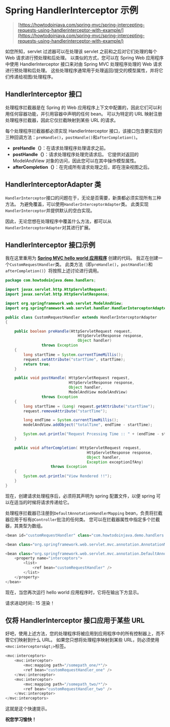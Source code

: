 # Spring HandlerInterceptor 示例

> [https://howtodoinjava.com/spring-mvc/spring-intercepting-requests-using-handlerinterceptor-with-example/](https://howtodoinjava.com/spring-mvc/spring-intercepting-requests-using-handlerinterceptor-with-example/)

如您所知，servlet 过滤器可以在处理该 servlet 之前和之后对它们处理的每个 Web 请求进行预处理和后处理。 以类似的方式，您可以在 Spring Web 应用程序中使用 HandlerInterceptor 接口来对由 Spring MVC 处理程序处理的 Web 请求进行预处理和后处理。 这些处理程序通常用于处理返回/提交的模型属性，并将它们传递给视图/处理程序。

## HandlerInterceptor 接口

处理程序拦截器是在 Spring 的 Web 应用程序上下文中配置的，因此它们可以利用任何容器功能，并引用容器中声明的任何 bean。 可以为特定的 URL 映射注册处理程序拦截器，因此它仅拦截映射到某些 URL 的请求。

每个处理程序拦截器都必须实现 HandlerInterceptor 接口，该接口包含要实现的三种回调方法：`preHandle()`，`postHandle()`和`afterCompletion()`。

*   **preHandle（）**：在请求处理程序处理请求之前。
*   **postHandle（）**：请求处理程序处理完请求后。 它提供对返回的 ModelAndView 对象的访问，因此您可以在其中操作模型属性。
*   **afterCompletion（）**：在完成所有请求处理之后，即在渲染视图之后。

## HandlerInterceptorAdapter 类

`HandlerInterceptor`接口的问题在于，无论是否需要，新类都必须实现所有三种方法。 为避免覆盖，可以使用`HandlerInterceptorAdapter`类。 此类实现`HandlerInterceptor`并提供默认的空白实现。

因此，无论您想在处理程序中覆盖什么方法，都可以从`HandlerInterceptorAdapter`对其进行扩展。

## HandlerInterceptor 接口示例

我在这里重用为 **[Spring MVC hello world 应用程序](//howtodoinjava.com/spring/spring-mvc/spring-mvc-hello-world-example/ "Spring MVC Hello World Example")** 创建的代码。 我正在创建一个`CustomRequestHandler`类。 此类方法（即`preHandle()`，`postHandle()`和`afterCompletion()`）将按照上述讨论进行调用。

```java
package com.howtodoinjava.demo.handlers;

import javax.servlet.http.HttpServletRequest;
import javax.servlet.http.HttpServletResponse;

import org.springframework.web.servlet.ModelAndView;
import org.springframework.web.servlet.handler.HandlerInterceptorAdapter;

public class CustomRequestHandler extends HandlerInterceptorAdapter 
{

	public boolean preHandle(HttpServletRequest request,
								HttpServletResponse response, 
								Object handler)
				throws Exception 
	{
		long startTime = System.currentTimeMillis();
        request.setAttribute("startTime", startTime);
        return true;
	}

	public void postHandle( HttpServletRequest request,
							HttpServletResponse response, 
							Object handler, 
							ModelAndView modelAndView) 
				throws Exception 
	{
		long startTime = (Long) request.getAttribute("startTime");
        request.removeAttribute("startTime");

        long endTime = System.currentTimeMillis();
        modelAndView.addObject("totalTime", endTime - startTime);

        System.out.println("Request Prcessing Time :: " + (endTime - startTime));
	}

	public void afterCompletion( HttpServletRequest request,
									HttpServletResponse response, 
									Object handler, 
									Exception exceptionIfAny) 
					throws Exception 
	{
		System.out.println("View Rendered !!");
	}
}

```

现在，创建请求处理程序后，必须将其声明为 spring 配置文件，以便 spring 可以在适当的时候将请求传递给它。

处理程序拦截器已注册到`DefaultAnnotationHandlerMapping` bean，负责将拦截器应用于标有`@Controller`批注的任何类。 您可以在拦截器属性中指定多个拦截器，其类型为数组。

```java
<bean id="customRequestHandler" class="com.howtodoinjava.demo.handlers.CustomRequestHandler" />

<bean class="org.springframework.web.servlet.mvc.annotation.AnnotationMethodHandlerAdapter" />

<bean class="org.springframework.web.servlet.mvc.annotation.DefaultAnnotationHandlerMapping">
	<property name="interceptors">
		<list>
			<ref bean="customRequestHandler" />
		</list>
	</property>
</bean>

```

现在，当您再次运行 hello world 应用程序时，它将在输出下方显示。

请求进动时间:: 15
渲染！

## 仅将 HandlerInterceptor 接口应用于某些 URL

好吧，使用上述方法，您的处理程序将被应用到应用程序中的所有控制器上，而不管它们映射到什么 URL。 如果您只想将处理程序映射到某些 URL，则必须使用`<mvc:interceptors&gt;>`标签。

```java
<mvc:interceptors>
    <mvc:interceptor>
        <mvc:mapping path="/somepath_one/*"/>
        <ref bean="customRequestHandler_one" />
    </mvc:interceptor>
	<mvc:interceptor>
        <mvc:mapping path="/somepath_two/*"/>
        <ref bean="customRequestHandler_two" />
    </mvc:interceptor>
</mvc:interceptors>

```

这就是这个快速提示。

**祝您学习愉快！**